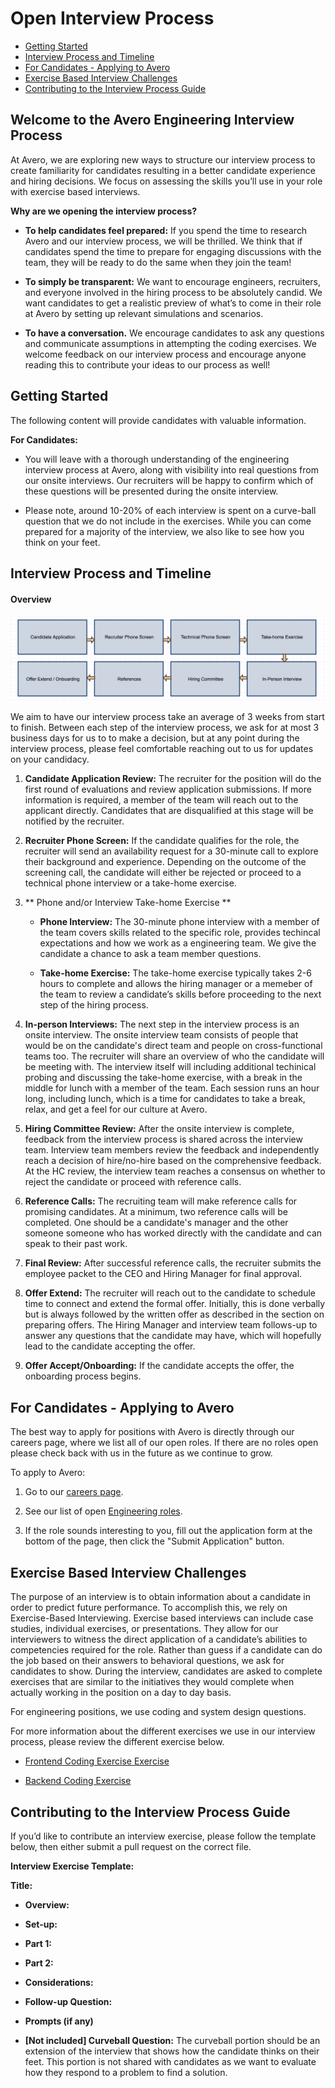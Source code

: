 
# Open Interview Process

- [Getting Started](#getting-started)
- [Interview Process and Timeline](#interview-process-and-timeline)
- [For Candidates - Applying to Avero](#for-candidates---applying-to-avero)
- [Exercise Based Interview Challenges](#exercise-based-interview-questions)
- [Contributing to the Interview Process Guide](#contributing-to-the-interview-process-guide)

## Welcome to the Avero Engineering Interview Process
At Avero, we are exploring new ways to structure our interview process to create familiarity for candidates resulting in a better candidate experience and hiring decisions. We focus on assessing the skills you’ll use in your role with exercise based interviews. 

**Why are we opening the interview process?**

- **To help candidates feel prepared:** If you spend the time to research Avero and our interview process, we will be thrilled.  We think that if candidates spend the time to prepare for engaging discussions with the team, they will be ready to do the same when they join the team! 

- **To simply be transparent:** We want to encourage engineers, recruiters, and everyone involved in the hiring process to be absolutely candid. We want candidates to get a realistic preview of what’s to come in their role at Avero by setting up relevant simulations and scenarios.

- **To have a conversation.** We encourage candidates to ask any questions and communicate assumptions in attempting the coding exercises. We welcome feedback on our interview process and encourage anyone reading this to contribute your ideas to our process as well!

## Getting Started

The following content will provide candidates with valuable information. 

**For Candidates:**

- You will leave with a thorough understanding of the engineering interview process at Avero, along with visibility into real questions from our onsite interviews. Our recruiters will be happy to confirm which of these questions will be presented during the onsite interview. 

- Please note, around 10-20% of each interview is spent on a curve-ball question that we do not include in the exercises. While you can come prepared for a majority of the interview, we also like to see how you think on your feet.

## Interview Process and Timeline

#### Overview

![](images/HiringProcess.png)

We aim to have our interview process take an average of 3 weeks from start to finish.  Between each step of the interview process, we ask for at most 3 business days for us to to make a decision, but at any point during the interview process, please feel comfortable reaching out to us for updates on your candidacy. 

1. **Candidate Application Review:** The recruiter for the position will do the first round of evaluations and review application submissions. If more information is required, a member of the team will reach out to the applicant directly. Candidates that are disqualified at this stage will be notified by the recruiter.

2. **Recruiter Phone Screen:** If the candidate qualifies for the role, the recruiter will send an availability request for a 30-minute call to explore their background and experience. Depending on the outcome of the screening call, the candidate will either be rejected or proceed to a technical phone interview or a take-home exercise.

3. ** Phone and/or Interview Take-home Exercise **

    - **Phone Interview:** The 30-minute phone interview with a member of the team covers skills related to the specific role, provides techincal expectations and how we work as a engineering team. We give the candidate a chance to ask a team member questions.

    - **Take-home Exercise:** The take-home exercise typically takes 2-6 hours to complete and allows the hiring manager or a memeber of the team to review a candidate’s skills before proceeding to the next step of the hiring process.


4. **In-person Interviews:** The next step in the interview process is an onsite interview. The onsite interview team consists of people that would be on the candidate's direct team and people on cross-functional teams too. The recruiter will share an overview of who the candidate will be meeting with. The interview itself will including additional techinical probing and discussing the take-home exercise, with a break in the middle for lunch with a member of the team. Each session runs an hour long, including lunch, which is a time for candidates to take a break, relax, and get a feel for our culture at Avero. 

5. **Hiring Committee Review:** After the onsite interview is complete, feedback from the interview process is shared across the interview team. Interview team members review the feedback and independently reach a decision of hire/no-hire based on the comprehensive feedback. At the HC review, the interview team reaches a consensus on whether to reject the candidate or proceed with reference calls.

6. **Reference Calls:** The recruiting team will make reference calls for promising candidates. At a minimum, two reference calls will be completed.  One should be a candidate's manager and the other someone someone who has worked directly with the candidate and can speak to their past work. 

7. **Final Review:** After successful reference calls, the recruiter submits the employee packet to the CEO and Hiring Manager for final approval.

8. **Offer Extend:** The recruiter will reach out to the candidate to schedule time to connect and extend the formal offer. Initially, this is done verbally but is always followed by the written offer as described in the section on preparing offers. The Hiring Manager and interview team follows-up to answer any questions that the candidate may have, which will hopefully lead to the candidate accepting the offer.

9. **Offer Accept/Onboarding:** If the candidate accepts the offer, the onboarding process begins. 

## For Candidates - Applying to Avero

The best way to apply for positions with Avero is directly through our careers page, where we list all of our open roles. If there are no roles open please check back with us in the future as we continue to grow. 

To apply to Avero:

1. Go to our [careers page](http://www.averoinc.com/about/view/careers).

2. See our list of open [Engineering roles](https://jobs.lever.co/averoinc?team=Engineering). 

3. If the role sounds interesting to you, fill out the application form at the bottom of the page, then click the "Submit Application" button.  

## Exercise Based Interview Challenges

The purpose of an interview is to obtain information about a candidate in order to predict future performance. To accomplish this, we rely on Exercise-Based Interviewing. Exercise based interviews can include case studies, individual exercises, or presentations. They allow for our interviewers to witness the direct application of a candidate’s abilities to competencies required for the role. Rather than guess if a candidate can do the job based on their answers to behavioral questions, we ask for candidates to show. During the interview, candidates are asked to complete exercises that are similar to the initiatives they would complete when actually working in the position on a day to day basis.

For engineering positions, we use coding and system design questions.

For more information about the different exercises we use in our interview process, please review the different exercise below. 

- [Frontend Coding Exercise Exercise](https://github.com/AveroLLC/check-api)

- [Backend Coding Exercise](https://github.com/AveroLLC/reporting-api-exercise)

## Contributing to the Interview Process Guide

If you’d like to contribute an interview exercise, please follow the template below, then either submit a pull request on the correct file.

**Interview Exercise Template:** 

**Title:** 

- **Overview:** 

- **Set-up:** 

- **Part 1:** 

- **Part 2:** 

- **Considerations:** 

- **Follow-up Question:** 

- **Prompts (if any)**

- **[Not included] Curveball Question:** The curveball portion should be an extension of the interview that shows how the candidate thinks on their feet. This portion is not shared with candidates as we want to evaluate how they respond to a problem to find a solution.
